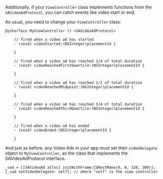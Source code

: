 Additionally, if your `ViewController` class implements functions from the `SAVideoAdProtocol`, you can catch events like video start or end.

As usual, you need to change your `ViewController` class:

```
@interface MyViewController () <SAVideoAdProtocol> 

	// fired when a video ad has started
	- (void) videoStarted:(NSInteger)placementId {

	}

	// fired when a video ad has reached 1/4 of total duration
	- (void) videoReachedFirstQuartile:(NSInteger)placementId {

	}

	// fired when a video ad has reached 1/2 of total duration
	- (void) videoReachedMidpoint:(NSInteger)placementId {

	}

	// fired when a video ad has reached 3/4 of total duration
	- (void) videoReachedThirdQuartile:(NSInteger)placementId {

	}

	// fired when a video ad has ended
	- (void) videoEnded:(NSInteger)placementId {
		
	}

```

And just as before, any Video Ads in your app must set their `videoDelegate` object to `MyViewController`, as the class that implements the SAVideoAdProtocol interface.

```
_vad = [[SAVideoAd alloc] initWithFrame:CGRectMake(0, 0, 320, 300)];
[_vad setVideoDelegate: self]; // where "self" is the view controller

```